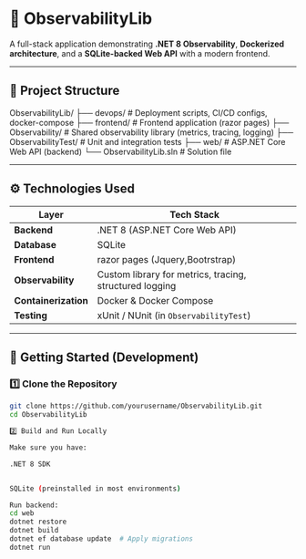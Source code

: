 # 🧠 ObservabilityLib

A full-stack application demonstrating **.NET 8 Observability**, **Dockerized architecture**, and a **SQLite-backed Web API** with a modern frontend.

---

## 📁 Project Structure

ObservabilityLib/
├── devops/ # Deployment scripts, CI/CD configs, docker-compose
├── frontend/ # Frontend application (razor pages)
├── Observability/ # Shared observability library (metrics, tracing, logging)
├── ObservabilityTest/ # Unit and integration tests
├── web/ # ASP.NET Core Web API (backend)
└── ObservabilityLib.sln # Solution file

---

## ⚙️ Technologies Used

| Layer | Tech Stack |
|-------|-------------|
| **Backend** | .NET 8 (ASP.NET Core Web API) |
| **Database** | SQLite |
| **Frontend** | razor pages (Jquery,Bootrstrap) |
| **Observability** | Custom library for metrics, tracing, structured logging |
| **Containerization** | Docker & Docker Compose |
| **Testing** | xUnit / NUnit (in `ObservabilityTest`) |

---

## 🚀 Getting Started (Development)

### 1️⃣ Clone the Repository
```bash
git clone https://github.com/yourusername/ObservabilityLib.git
cd ObservabilityLib

2️⃣ Build and Run Locally

Make sure you have:

.NET 8 SDK


SQLite (preinstalled in most environments)

Run backend:
cd web
dotnet restore
dotnet build
dotnet ef database update  # Apply migrations
dotnet run
```
